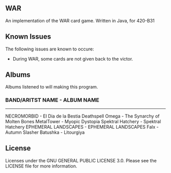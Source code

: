 ## WAR
An implementation of the WAR card game. Written in Java, for 420-B31

## Known Issues
The following issues are known to occure:
* During WAR, some cards are not given back to the victor.

## Albums
Albums listened to will making this program.
### BAND/ARITST NAME - ALBUM NAME
---
NECROMORBID - El Dia de la Bestia
Deathspell Omega - The Synarchy of Molten Bones
MetalTower - Myopic Dystopia
Spektral Hatchery - Spektral Hatchery
EPHEMERAL LANDSCAPES - EPHEMERAL LANDSCAPES
Falx - Autumn Slasher
Batushka - Litourgiya

## License
Licenses under the GNU GENERAL PUBLIC LICENSE 3.0. Please see the LICENSE file for more information.
